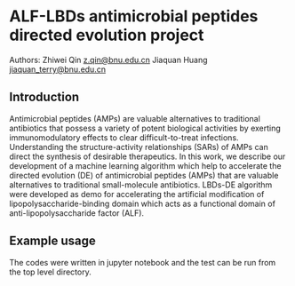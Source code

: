 # ALF-LBDs antimicrobial peptides directed evolution project
Authors:
Zhiwei Qin z.qin@bnu.edu.cn
Jiaquan Huang jiaquan_terry@bnu.edu.cn

## Introduction
Antimicrobial peptides (AMPs) are valuable alternatives to traditional antibiotics that possess a variety of potent biological activities by exerting immunomodulatory effects to clear difficult-to-treat infections. Understanding the structure-activity relationships (SARs) of AMPs can direct the synthesis of desirable therapeutics. In this work, we describe our development of a machine learning algorithm which help to accelerate the directed evolution (DE) of antimicrobial peptides (AMPs) that are valuable alternatives to traditional small-molecule antibiotics. LBDs-DE algorithm were developed as demo for accelerating the artificial modification of lipopolysaccharide-binding domain which acts as a functional domain of anti-lipopolysaccharide factor (ALF).

## Example usage 
The codes were written in jupyter notebook and the test can be run from the top level directory.

